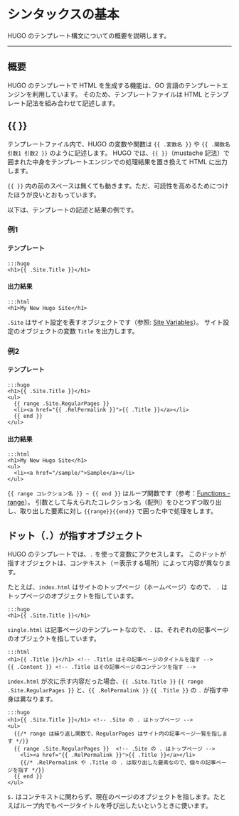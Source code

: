 # シンタックスの基本

HUGO のテンプレート構文についての概要を説明します。

---

## 概要

HUGO のテンプレートで HTML を生成する機能は、GO 言語のテンプレートエンジンを利用しています。
そのため、テンプレートファイルは HTML とテンプレート記法を組み合わせて記述します。

## {{ }}

テンプレートファイル内で、HUGO の変数や関数は `{{ .変数名 }}` や `{{ .関数名 引数1 引数2 }}` のように記述します。
HUGO では、`{{ }}`（mustache 記法）で囲まれた中身をテンプレートエンジンでの処理結果を置き換えて HTML に出力します。

`{{ }}` 内の前のスペースは無くても動きます。ただ、可読性を高めるためにつけたほうが良いとおもっています。

以下は、テンプレートの記述と結果の例です。

### 例1

#### テンプレート

    :::hugo
    <h1>{{ .Site.Title }}</h1>

#### 出力結果

    :::html
    <h1>My New Hugo Site</h1>

`.Site` はサイト設定を表すオブジェクトです（参照: [Site Variables](https://gohugo.io/variables/site/)）。
サイト設定のオブジェクトの変数 `Title` を出力します。

### 例2

#### テンプレート

    :::hugo
    <h1>{{ .Site.Title }}</h1>
    <ul>
      {{ range .Site.RegularPages }}
      <li><a href="{{ .RelPermalink }}">{{ .Title }}</a></li>
      {{ end }}
    </ul>

#### 出力結果

    :::html
    <h1>My New Hugo Site</h1>
    <ul>
      <li><a href="/sample/">Sample</a></li>
    </ul>

`{{ range コレクション名 }} ~ {{ end }}` はループ関数です（参考：[Functions - range](https://gohugo.io/functions/range/)）。
引数として与えられたコレクション名（配列）をひとつずつ取り出し、取り出した要素に対し `{{range}}{{end}}` で囲った中で処理をします。

## ドット（`.`）が指すオブジェクト

HUGO のテンプレートでは、`.` を使って変数にアクセスします。
このドットが指すオブジェクトは、コンテキスト（＝表示する場所）によって内容が異なります。

たとえば、`index.html` はサイトのトップページ（ホームページ）なので、 `.` はトップページのオブジェクトを指しています。

    :::hugo
    <h1>{{ .Site.Title }}</h1>

`single.html` は記事ページのテンプレートなので、`.` は、それぞれの記事ページのオブジェクトを指しています。

    :::html
    <h1>{{ .Title }}</h1> <!-- .Title はその記事ページのタイトルを指す -->
    {{ .Content }} <!-- .Title はその記事ページのコンテンツを指す -->

`index.html` が次に示す内容だった場合、`{{ .Site.Title }}` `{{ range .Site.RegularPages }}` と、`{{ .RelPermalink }}` `{{ .Title }}` の `.` が指す中身は異なります。

    :::hugo
    <h1>{{ .Site.Title }}</h1> <!-- .Site の . はトップページ -->
    <ul>
      {{/* range は繰り返し関数で、RegularPages はサイト内の記事ページ一覧を指します */}}
      {{ range .Site.RegularPages }}  <!-- .Site の . はトップページ -->
        <li><a href="{{ .RelPermalink }}">{{ .Title }}</a></li>
        {{/* .RelPermalink や .Title の . は取り出した要素なので、個々の記事ページを指す */}}
      {{ end }}
    </ul>

`$.` はコンテキストに関わらず、現在のページのオブジェクトを指します。たとえばループ内でもページタイトルを呼び出したいというときに使います。
